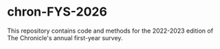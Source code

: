 # chron-FYS-2026
This repository contains code and methods for the 2022-2023 edition of The Chronicle's annual first-year survey. 
